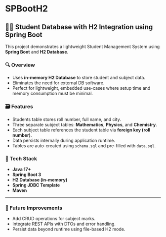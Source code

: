 # SPBootH2

## 🧑‍🎓 Student Database with H2 Integration using Spring Boot

This project demonstrates a lightweight Student Management System using **Spring Boot** and **H2 Database**.

### 🔍 Overview
- Uses **in-memory H2 Database** to store student and subject data.
- Eliminates the need for external DB software.
- Perfect for lightweight, embedded use-cases where setup time and memory consumption must be minimal.

### 🗃️ Features
- Students table stores roll number, full name, and city.
- Three separate subject tables: **Mathematics**, **Physics**, and **Chemistry**.
- Each subject table references the student table via **foreign key (roll number)**.
- Data persists internally during application runtime.
- Tables are auto-created using `schema.sql` and pre-filled with `data.sql`.

### 🧪 Tech Stack
- **Java 17+**
- **Spring Boot 3**
- **H2 Database (in-memory)**
- **Spring JDBC Template**
- **Maven**

---

### 🧠 Future Improvements
- Add CRUD operations for subject marks.
- Integrate REST APIs with DTOs and error handling.
- Persist data beyond runtime using file-based H2 mode.
